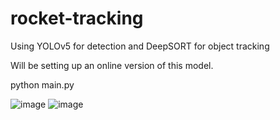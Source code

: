 # rocket-tracking

Using YOLOv5 for detection and DeepSORT for object tracking

Will be setting up an online version of this model.

python main.py

![image](https://user-images.githubusercontent.com/40538922/232356327-d7a95007-40d0-4589-a2fe-14795a1620e3.png)
![image](https://user-images.githubusercontent.com/40538922/232356432-f8ef575f-d11b-4ebc-86a5-552e2418935f.png)

